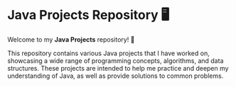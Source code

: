 # Java Projects Repository 🖥️

Welcome to my **Java Projects** repository! 🎉

This repository contains various Java projects that I have worked on, showcasing a wide range of programming concepts, algorithms, and data structures. These projects are intended to help me practice and deepen my understanding of Java, as well as provide solutions to common problems.
